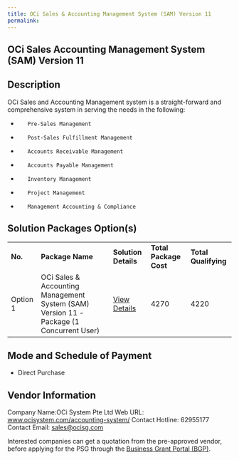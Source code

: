 ```yaml
---
title: OCi Sales & Accounting Management System (SAM) Version 11 
permalink: 
---
```


## OCi Sales Accounting Management System (SAM) Version 11

## Description

OCi Sales and Accounting Management system is a straight-forward and comprehensive system in serving the needs in the following:
 
-        Pre-Sales Management
-        Post-Sales Fulfillment Management
-        Accounts Receivable Management
-        Accounts Payable Management
-        Inventory Management
-        Project Management
-        Management Accounting & Compliance

## Solution Packages Option(s)

<table>
<tr>
<td><b>No.</b></td>
<td><b>Package Name</b></td>
<td><b>Solution Details</b></td>
<td><b>Total Package Cost</b></td>
<td><b>Total Qualifying</b></td>
</tr>
<tr>
<td>Option 1</td>
<td>OCi Sales & Accounting Management System (SAM) Version 11 -Package (1 Concurrent User)</td>
<td><a href='https://www.gobusiness.gov.sg/images/psg/Desensitised_OCi_SYSTEMS_20200267_Annex_3_20200707122945_Part_1.pdf'>View Details</a></td>
<td>4270</td>
<td>4220</td>
</tr>
</table>

## Mode and Schedule of Payment

 - Direct Purchase

## Vendor Information

 Company Name:OCi System Pte Ltd 
Web URL: www.ocisystem.com/accounting-system/ 
Contact Hotline: 62955177 
Contact Email: sales@ocisg.com 


Interested companies can get a quotation from the pre-approved vendor, before applying for the PSG through the <a href='https://www.businessgrants.gov.sg/'>Business Grant Portal (BGP)</a>.

